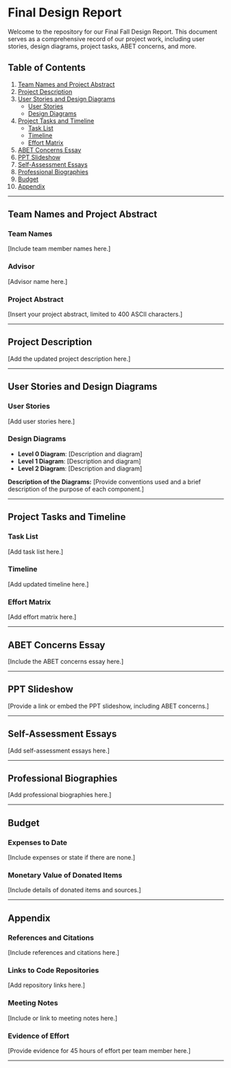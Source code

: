 # Final Design Report

Welcome to the repository for our Final Fall Design Report. This document serves as a comprehensive record of our project work, including user stories, design diagrams, project tasks, ABET concerns, and more.

## Table of Contents

1. [Team Names and Project Abstract](#team-names-and-project-abstract)
2. [Project Description](#project-description)
3. [User Stories and Design Diagrams](#user-stories-and-design-diagrams)
   - [User Stories](#user-stories)
   - [Design Diagrams](#design-diagrams)
4. [Project Tasks and Timeline](#project-tasks-and-timeline)
   - [Task List](#task-list)
   - [Timeline](#timeline)
   - [Effort Matrix](#effort-matrix)
5. [ABET Concerns Essay](#abet-concerns-essay)
6. [PPT Slideshow](#ppt-slideshow)
7. [Self-Assessment Essays](#self-assessment-essays)
8. [Professional Biographies](#professional-biographies)
9. [Budget](#budget)
10. [Appendix](#appendix)

---

## Team Names and Project Abstract

### Team Names
[Include team member names here.]

### Advisor
[Advisor name here.]

### Project Abstract
[Insert your project abstract, limited to 400 ASCII characters.]

---

## Project Description

[Add the updated project description here.]

---

## User Stories and Design Diagrams

### User Stories
[Add user stories here.]

### Design Diagrams
- **Level 0 Diagram**: [Description and diagram]
- **Level 1 Diagram**: [Description and diagram]
- **Level 2 Diagram**: [Description and diagram]

**Description of the Diagrams:**
[Provide conventions used and a brief description of the purpose of each component.]

---

## Project Tasks and Timeline

### Task List
[Add task list here.]

### Timeline
[Add updated timeline here.]

### Effort Matrix
[Add effort matrix here.]

---

## ABET Concerns Essay

[Include the ABET concerns essay here.]

---

## PPT Slideshow

[Provide a link or embed the PPT slideshow, including ABET concerns.]

---

## Self-Assessment Essays

[Add self-assessment essays here.]

---

## Professional Biographies

[Add professional biographies here.]

---

## Budget

### Expenses to Date
[Include expenses or state if there are none.]

### Monetary Value of Donated Items
[Include details of donated items and sources.]

---

## Appendix

### References and Citations
[Include references and citations here.]

### Links to Code Repositories
[Add repository links here.]

### Meeting Notes
[Include or link to meeting notes here.]

### Evidence of Effort
[Provide evidence for 45 hours of effort per team member here.]

---
